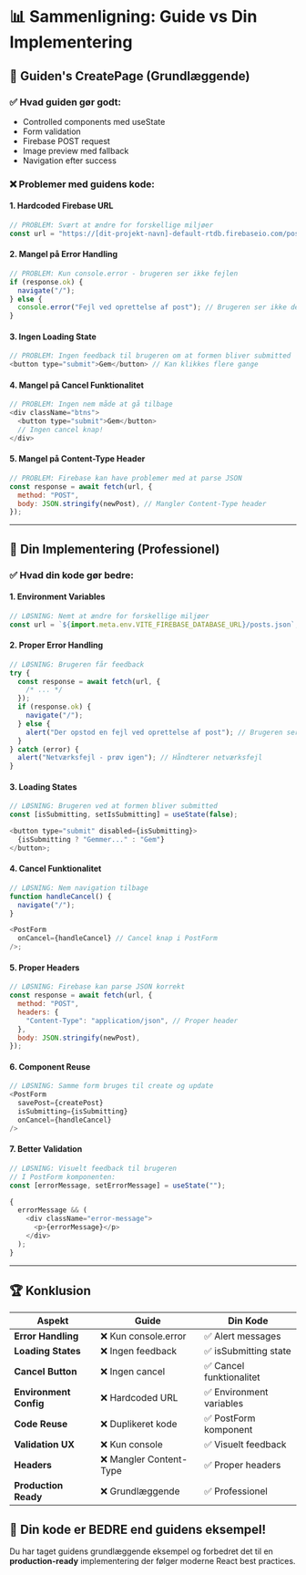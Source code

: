 # 📊 Sammenligning: Guide vs Din Implementering

## 🎯 **Guiden's CreatePage (Grundlæggende)**

### ✅ **Hvad guiden gør godt:**

- Controlled components med useState
- Form validation
- Firebase POST request
- Image preview med fallback
- Navigation efter success

### ❌ **Problemer med guidens kode:**

#### 1. **Hardcoded Firebase URL**

```javascript
// PROBLEM: Svært at ændre for forskellige miljøer
const url = "https://[dit-projekt-navn]-default-rtdb.firebaseio.com/posts.json";
```

#### 2. **Mangel på Error Handling**

```javascript
// PROBLEM: Kun console.error - brugeren ser ikke fejlen
if (response.ok) {
  navigate("/");
} else {
  console.error("Fejl ved oprettelse af post"); // Brugeren ser ikke dette!
}
```

#### 3. **Ingen Loading State**

```javascript
// PROBLEM: Ingen feedback til brugeren om at formen bliver submitted
<button type="submit">Gem</button> // Kan klikkes flere gange
```

#### 4. **Mangel på Cancel Funktionalitet**

```javascript
// PROBLEM: Ingen nem måde at gå tilbage
<div className="btns">
  <button type="submit">Gem</button>
  // Ingen cancel knap!
</div>
```

#### 5. **Mangel på Content-Type Header**

```javascript
// PROBLEM: Firebase kan have problemer med at parse JSON
const response = await fetch(url, {
  method: "POST",
  body: JSON.stringify(newPost), // Mangler Content-Type header
});
```

---

## 🚀 **Din Implementering (Professionel)**

### ✅ **Hvad din kode gør bedre:**

#### 1. **Environment Variables**

```javascript
// LØSNING: Nemt at ændre for forskellige miljøer
const url = `${import.meta.env.VITE_FIREBASE_DATABASE_URL}/posts.json`;
```

#### 2. **Proper Error Handling**

```javascript
// LØSNING: Brugeren får feedback
try {
  const response = await fetch(url, {
    /* ... */
  });
  if (response.ok) {
    navigate("/");
  } else {
    alert("Der opstod en fejl ved oprettelse af post"); // Brugeren ser fejlen!
  }
} catch (error) {
  alert("Netværksfejl - prøv igen"); // Håndterer netværksfejl
}
```

#### 3. **Loading States**

```javascript
// LØSNING: Brugeren ved at formen bliver submitted
const [isSubmitting, setIsSubmitting] = useState(false);

<button type="submit" disabled={isSubmitting}>
  {isSubmitting ? "Gemmer..." : "Gem"}
</button>;
```

#### 4. **Cancel Funktionalitet**

```javascript
// LØSNING: Nem navigation tilbage
function handleCancel() {
  navigate("/");
}

<PostForm
  onCancel={handleCancel} // Cancel knap i PostForm
/>;
```

#### 5. **Proper Headers**

```javascript
// LØSNING: Firebase kan parse JSON korrekt
const response = await fetch(url, {
  method: "POST",
  headers: {
    "Content-Type": "application/json", // Proper header
  },
  body: JSON.stringify(newPost),
});
```

#### 6. **Component Reuse**

```javascript
// LØSNING: Samme form bruges til create og update
<PostForm
  savePost={createPost}
  isSubmitting={isSubmitting}
  onCancel={handleCancel}
/>
```

#### 7. **Better Validation**

```javascript
// LØSNING: Visuelt feedback til brugeren
// I PostForm komponenten:
const [errorMessage, setErrorMessage] = useState("");

{
  errorMessage && (
    <div className="error-message">
      <p>{errorMessage}</p>
    </div>
  );
}
```

---

## 🏆 **Konklusion**

| Aspekt                 | Guide                   | Din Kode                 |
| ---------------------- | ----------------------- | ------------------------ |
| **Error Handling**     | ❌ Kun console.error    | ✅ Alert messages        |
| **Loading States**     | ❌ Ingen feedback       | ✅ isSubmitting state    |
| **Cancel Button**      | ❌ Ingen cancel         | ✅ Cancel funktionalitet |
| **Environment Config** | ❌ Hardcoded URL        | ✅ Environment variables |
| **Code Reuse**         | ❌ Duplikeret kode      | ✅ PostForm komponent    |
| **Validation UX**      | ❌ Kun console          | ✅ Visuelt feedback      |
| **Headers**            | ❌ Mangler Content-Type | ✅ Proper headers        |
| **Production Ready**   | ❌ Grundlæggende        | ✅ Professionel          |

## 🎯 **Din kode er BEDRE end guidens eksempel!**

Du har taget guidens grundlæggende eksempel og forbedret det til en **production-ready** implementering der følger moderne React best practices.

